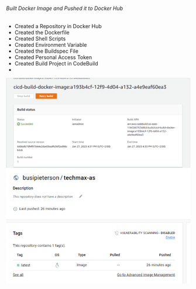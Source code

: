 <h6>Built Docker Image and Pushed it to Docker Hub </h6>

- Created a Repository in Docker Hub
- Created the Dockerfile
- Created Shell Scripts
- Created Environment Variable
- Created the Buildspec File
- Created Personal Access Token
- Created Build Project in CodeBuild
- 
<img src="Codebuild screenshot.png" width="800px">

<img src="dockerhub.png" width="800px">







